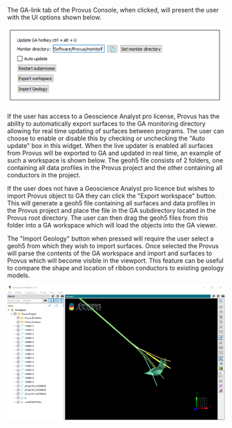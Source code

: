 The GA-link tab of the Provus Console, when clicked, will present the user with the UI options shown below.

![The GA-link UI interface in the Provus console](../images/GA_UI.png)

If the user has access to a Geoscience Analyst pro license, Provus has the ability to automatically export surfaces to the GA monitoring directory allowing for real time updating of surfaces between programs. The user can choose to enable or disable this by checking or unchecking the "Auto update" box in this widget. When the live updater is enabled all surfaces from Provus will be exported to GA and updated in real time, an example of such a workspace is shown below. The geoh5 file consists of 2 folders, one containing all data profiles in the Provus project and the other containing all conductors in the project.

If the user does not have a Geoscience Analyst pro licence but wishes to import Provus object to GA they can click the "Export workspace" button. This will generate a geoh5 file containing all surfaces and data profiles in the Provus project and place the file in the GA subdirectory located in the Provus root directory. The user can then drag the geoh5 files from this folder into a GA workspace which will load the objects into the GA viewer.

The "Import Geology" button when pressed will require the user select a geoh5 from which they wish to import surfaces. Once selected the Provus will parse the contents of the GA workspace and import and surfaces to Provus which will become visible in the viewport. This feature can be useful to compare the shape and location of ribbon conductors to existing geology models.

![An example of a Geoscience analyst workspace in which provus conductors and drillholes have been imported using the GA-Link in the Provus console](../images/updater.png)